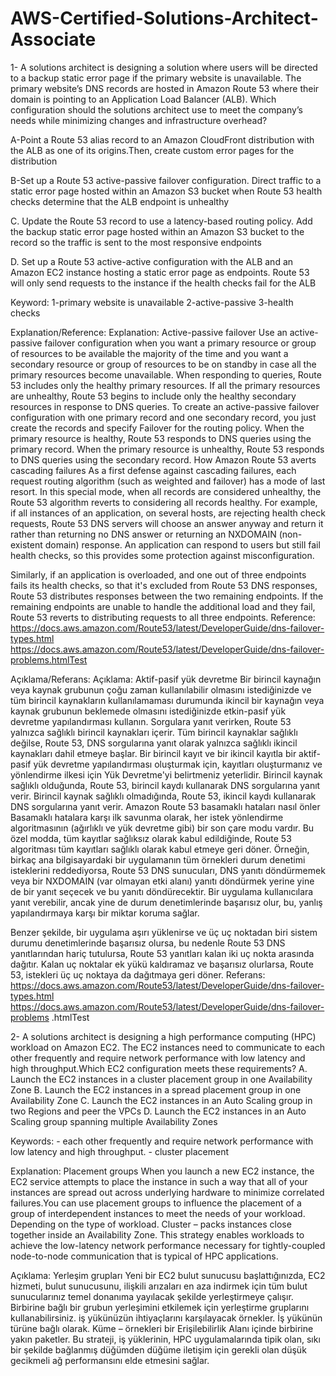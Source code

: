 # AWS-Certified-Solutions-Architect-Associate

1- A solutions architect is designing a solution where users will be directed to a backup static error page if the  primary website is unavailable. The primary website’s DNS records are hosted in Amazon Route 53 where  their domain is pointing to an Application Load Balancer (ALB).
Which configuration should the solutions architect use to meet the company’s needs while minimizing changes and infrastructure overhead?

A-Point a Route 53 alias record to an Amazon CloudFront distribution with the ALB as one of its origins.Then, create custom error pages for the distribution

B-Set up a Route 53 active-passive failover configuration. Direct traffic to a static error page hosted within an Amazon S3 bucket when Route 53 health checks determine that the ALB endpoint is unhealthy

C. Update the Route 53 record to use a latency-based routing policy. Add the backup static error page hosted within an Amazon S3 bucket to the record so the traffic is sent to the most responsive endpoints

D. Set up a Route 53 active-active configuration with the ALB and an Amazon EC2 instance hosting a static error page as endpoints. Route 53 will only send requests to the instance if the health checks fail for the ALB

Keyword: 1-primary website is unavailable
         2-active-passive
         3-health checks


Explanation/Reference:
Explanation:
Active-passive failover
Use an active-passive failover configuration when you want a primary resource or group of resources to be available the majority of the time and you want a secondary resource or group of resources to be on standby in case all the primary resources become unavailable. When responding to queries, Route 53 includes only the healthy primary resources. If all the primary resources are unhealthy, Route 53 begins to include only the healthy secondary resources in response to DNS queries.
To create an active-passive failover configuration with one primary record and one secondary record, you just create the records and specify Failover for the routing policy. When the primary resource is healthy, Route 53 responds to DNS queries using the primary record. When the primary resource is unhealthy, Route 53 responds to DNS queries using the secondary record.
How Amazon Route 53 averts cascading failures As a first defense against cascading failures, each request routing algorithm (such as weighted and failover) has a mode of last resort. In this special mode, when all records are considered unhealthy, the Route 53 algorithm reverts to considering all records healthy.
For example, if all instances of an application, on several hosts, are rejecting health check requests, Route 53 DNS servers will choose an answer anyway and return it rather than returning no DNS answer or returning an NXDOMAIN (non-existent domain) response. An application can respond to users but still fail health checks,
so this provides some protection against misconfiguration.

Similarly, if an application is overloaded, and one out of three endpoints fails its health checks, so that it's excluded from Route 53 DNS responses, Route 53 distributes responses between the two remaining endpoints. If the remaining endpoints are unable to handle the additional load and they fail, Route 53 reverts to distributing requests to all three endpoints.
Reference: https://docs.aws.amazon.com/Route53/latest/DeveloperGuide/dns-failover-types.html https://docs.aws.amazon.com/Route53/latest/DeveloperGuide/dns-failover-problems.htmlTest

Açıklama/Referans:
Açıklama:
Aktif-pasif yük devretme
Bir birincil kaynağın veya kaynak grubunun çoğu zaman kullanılabilir olmasını istediğinizde ve tüm birincil kaynakların kullanılamaması durumunda ikincil bir kaynağın veya kaynak grubunun beklemede olmasını istediğinizde etkin-pasif yük devretme yapılandırması kullanın. Sorgulara yanıt verirken, Route 53 yalnızca sağlıklı birincil kaynakları içerir. Tüm birincil kaynaklar sağlıklı değilse, Route 53, DNS sorgularına yanıt olarak yalnızca sağlıklı ikincil kaynakları dahil etmeye başlar.
Bir birincil kayıt ve bir ikincil kayıtla bir aktif-pasif yük devretme yapılandırması oluşturmak için, kayıtları oluşturmanız ve yönlendirme ilkesi için Yük Devretme'yi belirtmeniz yeterlidir. Birincil kaynak sağlıklı olduğunda, Route 53, birincil kaydı kullanarak DNS sorgularına yanıt verir. Birincil kaynak sağlıklı olmadığında, Route 53, ikincil kaydı kullanarak DNS sorgularına yanıt verir.
Amazon Route 53 basamaklı hataları nasıl önler Basamaklı hatalara karşı ilk savunma olarak, her istek yönlendirme algoritmasının (ağırlıklı ve yük devretme gibi) bir son çare modu vardır. Bu özel modda, tüm kayıtlar sağlıksız olarak kabul edildiğinde, Route 53 algoritması tüm kayıtları sağlıklı olarak kabul etmeye geri döner.
Örneğin, birkaç ana bilgisayardaki bir uygulamanın tüm örnekleri durum denetimi isteklerini reddediyorsa, Route 53 DNS sunucuları, DNS yanıtı döndürmemek veya bir NXDOMAIN (var olmayan etki alanı) yanıtı döndürmek yerine yine de bir yanıt seçecek ve bu yanıtı döndürecektir. Bir uygulama kullanıcılara yanıt verebilir, ancak yine de durum denetimlerinde başarısız olur, bu, yanlış yapılandırmaya karşı bir miktar koruma sağlar.

Benzer şekilde, bir uygulama aşırı yüklenirse ve üç uç noktadan biri sistem durumu denetimlerinde başarısız olursa, bu nedenle Route 53 DNS yanıtlarından hariç tutulursa, Route 53 yanıtları kalan iki uç nokta arasında dağıtır. Kalan uç noktalar ek yükü kaldıramaz ve başarısız olurlarsa, Route 53, istekleri üç uç noktaya da dağıtmaya geri döner.
Referans: https://docs.aws.amazon.com/Route53/latest/DeveloperGuide/dns-failover-types.html https://docs.aws.amazon.com/Route53/latest/DeveloperGuide/dns-failover-problems .htmlTest



2- A solutions architect is designing a high performance computing (HPC) workload on Amazon EC2. The EC2 instances need to communicate to each other frequently and require network performance with low latency and high throughput.Which EC2 configuration meets these requirements?
A. Launch the EC2 instances in a cluster placement group in one Availability Zone
B. Launch the EC2 instances in a spread placement group in one Availability Zone
C. Launch the EC2 instances in an Auto Scaling group in two Regions and peer the VPCs
D. Launch the EC2 instances in an Auto Scaling group spanning multiple Availability Zones

Keywords: - each other frequently and require network performance with low latency and high throughput.
          - cluster placement

Explanation:
Placement groups
When you launch a new EC2 instance, the EC2 service attempts to place the instance in such a way that all of your instances are spread out across underlying hardware to minimize correlated failures.You can use placement groups to influence the placement of a group of interdependent instances to meet the needs of your workload. Depending on the type of workload.
Cluster – packs instances close together inside an Availability Zone. This strategy enables workloads to achieve the low-latency network performance necessary for tightly-coupled node-to-node communication that is typical of HPC applications.

Açıklama:
Yerleşim grupları
Yeni bir EC2 bulut sunucusu başlattığınızda, EC2 hizmeti, bulut sunucusunu, ilişkili arızaları en aza indirmek için tüm bulut sunucularınız temel donanıma yayılacak şekilde yerleştirmeye çalışır. Birbirine bağlı bir grubun yerleşimini etkilemek için yerleştirme gruplarını kullanabilirsiniz. iş yükünüzün ihtiyaçlarını karşılayacak örnekler. İş yükünün türüne bağlı olarak.
Küme – örnekleri bir Erişilebilirlik Alanı içinde birbirine yakın paketler. Bu strateji, iş yüklerinin, HPC uygulamalarında tipik olan, sıkı bir şekilde bağlanmış düğümden düğüme iletişim için gerekli olan düşük gecikmeli ağ performansını elde etmesini sağlar.

